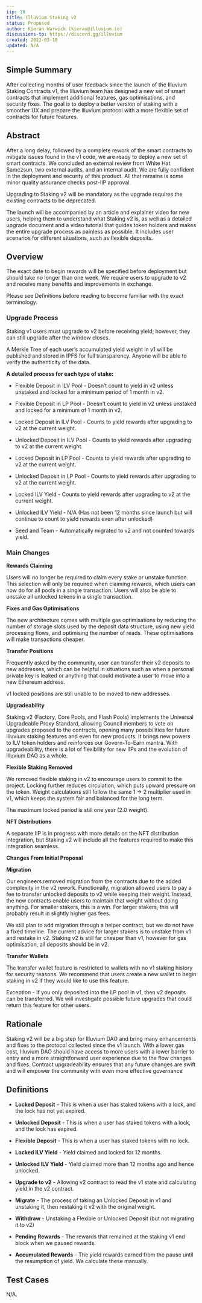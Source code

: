 ```yaml
---
iip: 18
title: Illuvium Staking v2
status: Proposed
author: Kieran Warwick (kieran@illuvium.io)
discussions-to: https://discord.gg/illuvium
created: 2022-03-18
updated: N/A
---
```


## Simple Summary

After collecting months of user feedback since the launch of the Illuvium Staking Contracts v1, the Illuvium team has designed a new set of smart contracts that implement additional features, gas optimisations, and security fixes. The goal is to deploy a better version of staking with a smoother UX and prepare the Illuvium protocol with a more flexible set of contracts for future features.

## Abstract

After a long delay, followed by a complete rework of the smart contracts to mitigate issues found in the v1 code, we are ready to deploy a new set of smart contracts. We concluded an external review from White Hat Samczsun, two external audits, and an internal audit. We are fully confident in the deployment and security of this product. All that remains is some minor quality assurance checks post-IIP approval.

Upgrading to Staking v2 will be mandatory as the upgrade requires the existing contracts to be deprecated.

The launch will be accompanied by an article and explainer video for new users, helping them to understand what Staking v2 is, as well as a detailed upgrade document and a video tutorial that guides token holders and makes the entire upgrade process as painless as possible. It includes user scenarios for different situations, such as flexible deposits.

## Overview

The exact date to begin rewards will be specified before deployment but should take no longer than one week. We require users to upgrade to v2 and receive many benefits and improvements in exchange.

Please see Definitions before reading to become familiar with the exact terminology.

### Upgrade Process

Staking v1 users must upgrade to v2 before receiving yield; however, they can still upgrade after the window closes.

A Merkle Tree of each user’s accumulated yield weight in v1 will be published and stored in IPFS for full transparency. Anyone will be able to verify the authenticity of the data.

**A detailed process for each type of stake:**

- Flexible Deposit in ILV Pool - Doesn’t count to yield in v2 unless unstaked and locked for a minimum period of 1 month in v2.

- Flexible Deposit in LP Pool - Doesn’t count to yield in v2 unless unstaked and locked for a minimum of 1 month in v2.

- Locked Deposit in ILV Pool - Counts to yield rewards after upgrading to v2 at the current weight.

- Unlocked Deposit in ILV Pool - Counts to yield rewards after upgrading to v2 at the current weight.

- Locked Deposit in LP Pool - Counts to yield rewards after upgrading to v2 at the current weight.

- Unlocked Deposit in LP Pool - Counts to yield rewards after upgrading to v2 at the current weight.

- Locked ILV Yield - Counts to yield rewards after upgrading to v2 at the current weight.

- Unlocked ILV Yield - N/A (Has not been 12 months since launch but will continue to count to yield rewards even after unlocked)

- Seed and Team - Automatically migrated to v2 and not counted towards yield.

### Main Changes

**Rewards Claiming**

Users will no longer be required to claim every stake or unstake function. This selection will only be required when claiming rewards, which users can now do for all pools in a single transaction. Users will also be able to unstake all unlocked tokens in a single transaction.

**Fixes and Gas Optimisations**

The new architecture comes with multiple gas optimisations by reducing the number of storage slots used by the deposit data structure, using new yield processing flows, and optimising the number of reads. These optimisations will make transactions cheaper.

**Transfer Positions**

Frequently asked by the community, user can transfer their v2 deposits to new addresses, which can be helpful in situations such as when a personal private key is leaked or anything that could motivate a user to move into a new Ethereum address.

v1 locked positions are still unable to be moved to new addresses.

**Upgradeability**

Staking v2 (Factory, Core Pools, and Flash Pools) implements the Universal Upgradeable Proxy Standard, allowing Council members to vote on upgrades proposed to the contracts, opening many possibilities for future Illuvium staking features and even for new products. It brings new powers to ILV token holders and reinforces our Govern-To-Earn mantra. With upgradeability, there is a lot of flexibility for new IIPs and the evolution of Illuvium DAO as a whole.

**Flexible Staking Removed**

We removed flexible staking in v2 to encourage users to commit to the project. Locking further reduces circulation, which puts upward pressure on the token. Weight calculations still follow the same 1 → 2 multiplier used in v1, which keeps the system fair and balanced for the long term.

The maximum locked period is still one year (2.0 weight).

**NFT Distributions**

A separate IIP is in progress with more details on the NFT distribution integration, but Staking v2 will include all the features required to make this integration seamless.

**Changes From Initial Proposal**

**Migration**

Our engineers removed migration from the contracts due to the added complexity in the v2 rework. Functionally, migration allowed users to pay a fee to transfer unlocked deposits to v2 while keeping their weight. Instead, the new contracts enable users to maintain that weight without doing anything. For smaller stakers, this is a win. For larger stakers, this will probably result in slightly higher gas fees.

We still plan to add migration through a helper contract, but we do not have a fixed timeline. The current advice for larger stakers is to unstake from v1 and restake in v2. Staking v2 is still far cheaper than v1, however for gas optimisation, all deposits should be in v2.

**Transfer Wallets**

The transfer wallet feature is restricted to wallets with no v1 staking history for security reasons. We recommend that users create a new wallet to begin staking in v2 if they would like to use this feature.

Exception - If you only deposited into the LP pool in v1, then v2 deposits can be transferred. We will investigate possible future upgrades that could return this feature for other users.

## Rationale

Staking v2 will be a big step for Illuvium DAO and bring many enhancements and fixes to the protocol collected since the v1 launch. With a lower gas cost, Illuvium DAO should have access to more users with a lower barrier to entry and a more straightforward user experience due to the flow changes and fixes. Contract upgradeability ensures that any future changes are swift and will empower the community with even more effective governance

## Definitions

- **Locked Deposit** - This is when a user has staked tokens with a lock, and the lock has not yet expired.

- **Unlocked Deposit** - This is when a user has staked tokens with a lock, and the lock has expired.

- **Flexible Deposit** - This is when a user has staked tokens with no lock.

- **Locked ILV Yield** - Yield claimed and locked for 12 months.

- **Unlocked ILV Yield** - Yield claimed more than 12 months ago and hence unlocked.

- **Upgrade to v2** - Allowing v2 contract to read the v1 state and calculating yield in the v2 contract.

- **Migrate** - The process of taking an Unlocked Deposit in v1 and unstaking it, then restaking it v2 with the original weight.

- **Withdraw** - Unstaking a Flexible or Unlocked Deposit (but not migrating it to v2)

- **Pending Rewards** - The rewards that remained at the staking v1 end block when we paused rewards.

- **Accumulated Rewards** - The yield rewards earned from the pause until the resumption of yield. We calculate these manually.

## Test Cases

N/A.
